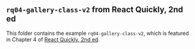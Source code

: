 ## `rq04-gallery-class-v2` from React Quickly, 2nd ed

This folder contains the example `rq04-gallery-class-v2`, which is featured in Chapter 4 of [React Quickly, 2nd ed](https://reactquickly.dev).
